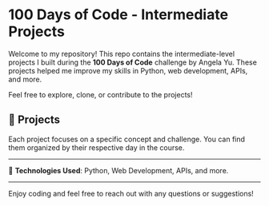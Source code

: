 # 100 Days of Code - Intermediate Projects

Welcome to my repository! This repo contains the intermediate-level projects I built during the **100 Days of Code** challenge by Angela Yu. These projects helped me improve my skills in Python, web development, APIs, and more. 

Feel free to explore, clone, or contribute to the projects!

## 🚀 Projects
Each project focuses on a specific concept and challenge. You can find them organized by their respective day in the course.

---

🔧 **Technologies Used**: Python, Web Development, APIs, and more.

---

Enjoy coding and feel free to reach out with any questions or suggestions!
